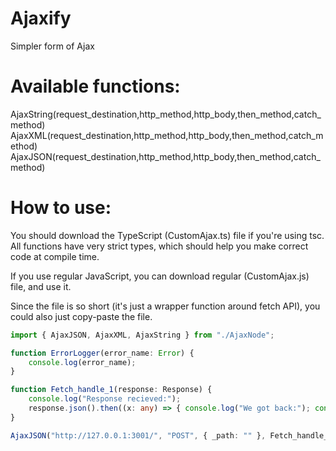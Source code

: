 # Ajaxify
Simpler form of Ajax

# Available functions:
AjaxString(request_destination,http_method,http_body,then_method,catch_method)
AjaxXML(request_destination,http_method,http_body,then_method,catch_method)
AjaxJSON(request_destination,http_method,http_body,then_method,catch_method)

# How to use:

You should download the TypeScript (CustomAjax.ts) file if you're using tsc. All functions have very strict types, which should help you make correct code at compile time.

If you use regular JavaScript, you can download regular (CustomAjax.js) file, and use it.

Since the file is so short (it's just a wrapper function around fetch API), you could also just copy-paste the file.

```ts
import { AjaxJSON, AjaxXML, AjaxString } from "./AjaxNode";

function ErrorLogger(error_name: Error) {
    console.log(error_name);
}

function Fetch_handle_1(response: Response) {
    console.log("Response recieved:");
    response.json().then((x: any) => { console.log("We got back:"); console.log(x) });
}

AjaxJSON("http://127.0.0.1:3001/", "POST", { _path: "" }, Fetch_handle_1, ErrorLogger);
```
